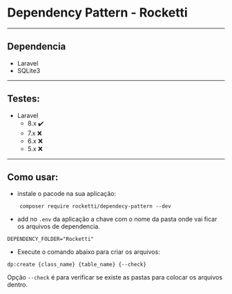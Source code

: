 # Dependency Pattern - Rocketti

<hr />

## Dependencia

- Laravel
- SQLite3

<hr />

## Testes:
- Laravel
    - 8.x ✔️
    - 7.x ❌
    - 6.x ❌
    - 5.x ❌

<hr />

## Como usar:

- instale o pacode na sua aplicação:
``` shell
    composer require rocketti/dependecy-pattern --dev
```
- add no `.env` da aplicação a chave com o nome da pasta onde vai ficar os arquivos de dependencia.
```shell
DEPENDENCY_FOLDER="Rocketti"
```
- Execute o comando abaixo para criar os arquivos:
```shell 
dp:create {class_name} {table_name} {--check}
```
Opção `--check` é para verificar se existe as pastas para colocar os arquivos dentro.